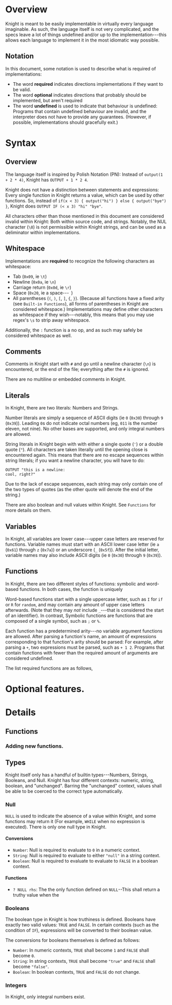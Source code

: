 # Overview

Knight is meant to be easily implementable in virtually every language imaginable. As such, the language itself is not very complicated, and the specs leave a lot of things undefined and/or up to the implementation---this allows each language to implement it in the most idiomatic way possible.

## Notation
In this document, some notation is used to describe what is required of implementations:
- The word **required** indicates directions implementations if they want to be valid.
- The word **optional** indicates directions that probably should be implemented, but aren't required
- The word **undefined** is used to indicate that behaviour is undefined: Programs that contain undefined behaviour are invalid, and the interpreter does not have to provide any guarantees. (However, if possible, implementations should gracefully exit.)

# Syntax
## Overview
The language itself is inspired by Polish Notation (PN): Instead of `output(1 + 2 * 4)`, Knight has `OUTPUT + 1 * 2 4`.

Knight does not have a distinction between statements and expressions: Every single function in Knight returns a value, which can be used by other functions. So, instead of `if(x < 3) { output("hi") } else { output("bye") }`, Knight does `OUTPUT IF (< x 3) "hi" "bye"`.

All characters other than those mentioned in this document are considered invalid within Knight: Both within source code, and strings. Notably, the NUL character (`\0`) is not permissible within Knight strings, and can be used as a deliminator within implementations.

## Whitespace
Implementations are **required** to recognize the following characters as whitespace:
- Tab (`0x09`, ie `\t`)
- Newline (`0x0a`, ie `\n`)
- Carriage return (`0x0d`, ie `\r`)
- Space (`0x20`, ie a space---` `)
- All parentheses (`(`, `)`, `[`, `]`, `{`, `}`).
(Because all functions have a fixed arity (see `Built-in Functions`), all forms of parentheses in Knight are considered whitespace.) Implementations may define other characters as whitespace if they wish---notably, this means that you may use regex's `\s` to strip away whitespace.

Additionally, the `:` function is a no op, and as such may safely be considered whitespace as well.

## Comments
Comments in Knight start with `#` and go until a newline character (`\n`) is encountered, or the end of the file; everything after the `#` is ignored.

There are no multiline or embedded comments in Knight.

## Literals
In Knight, there are two literals: Numbers and Strings.

Number literals are simply a sequence of ASCII digits (ie `0` (`0x30`) through `9` (`0x39`)). Leading `0`s do not indicate octal numbers (eg, `011` is the number eleven, not nine). No other bases are supported, and only integral numbers are allowed.

String literals in Knight begin with with either a single quote (`'`) or a double quote (`"`). All characters are taken literally until the opening close is encountered again. This means that there are no escape sequences within string literals; if you want a newline character, you will have to do:
```text
OUTPUT "this is a newline:
cool, right?"
```
Due to the lack of escape sequences, each string may only contain one of the two types of quotes (as the other quote will denote the end of the string.)

There are also boolean and null values within Knight. See `Functions` for more details on them.

## Variables
In Knight, all variables are lower case---upper case letters are reserved for functions. Variable names must start with an ASCII lower case letter (ie `a` (`0x61`) through `z` (`0x7a`)) or an underscore (`_` (`0x5f`)). After the initial letter, variable names may also include ASCII digits (ie `0` (`0x30`) through `9` (`0x39`)).

## Functions
In Knight, there are two different styles of functions: symbolic and word-based functions. In both cases, the function is uniquely 

Word-based functions start with a single uppercase letter, such as `I` for `if` or `R` for `random`, and may contain any amount of upper case letters afterwards. (Note that they may _not_ include `_`---that is considered the start of an identifier). In contrast, Symbolic functions are functions that are composed of a single symbol, such as `;` or `%`.

Each function has a predetermined arity---no variable argument functions are allowed. After parsing a function's name, an amount of expressions corresponding to that function's arity should be parsed: For example, after parsing a `+`, two expressions must be parsed, such as `+ 1 2`. Programs that contain functions with fewer than the required amount of arguments are considered undefined.

The list required functions are as follows,


# Optional features.
# Details
## Functions
### Adding new functions.

## Types
Knight itself only has a handful of builtin types---Numbers, Strings, Booleans, and Null. Knight has four different contexts: numeric, string, boolean, and "unchanged". Barring the "unchanged" context, values shall be able to be coerced to the correct type automatically.

### Null
`NULL` is used to indicate the absence of a value within Knight, and some functions may return it (For example, `WHILE` when no expression is executed). There is only one null type in Knight.

#### Conversions
- `Number`: Null is required to evaluate to `0` in a numeric context.
- `String`: Null is required to evaluate to either `"null"` in a string context.
- `Boolean`: Null is required to evaluate to evaluate to `FALSE` in a boolean context.

#### Functions
- `? NULL rhs`: The the only function defined on `NULL`--This shall return a truthy value when the 

### Booleans
The boolean type in Knight is how truthiness is defined. Booleans have exactly two valid values: `TRUE` and `FALSE`. In certain contexts (such as the condition of `IF`), expressions will be converted to their boolean value.

The conversions for booleans themselves is defined as follows:
- `Number`: In numeric contexts, `TRUE` shall become `1` and `FALSE` shall become `0`.
- `String`: In string contexts, `TRUE` shall become `"true"` and `FALSE` shall become `"false"`.
- `Boolean`: In boolean contexts, `TRUE` and `FALSE` do not change.

### Integers
In Knight, only integral numbers exist.
